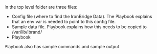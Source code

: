 In the top level folder are three files:

* Config file (where to find the IronBridge Data). The Playbook explains that an env var is needed to point to this config file.
* Sample data file. Playbook explains how this needs to be copied to /var/lib/ibrand/
* Playbook

Playbook also has sample commands and sample output
